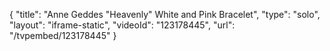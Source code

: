 {
    "title": "Anne Geddes \"Heavenly\" White and Pink Bracelet",
    "type": "solo",
    "layout": "iframe-static",
    "videoId": "123178445",
    "url": "\/tvpembed\/123178445"
}